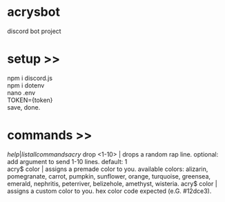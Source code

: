 # acrysbot
discord bot project

# setup >>

npm i discord.js  
npm i dotenv  
nano .env  
TOKEN={token}  
save, done.  

# commands >>
$help | list all commands  
acry$ drop <1-10> | drops a random rap line. optional: add argument to send 1-10 lines. default: 1  
acry$ color <color> | assigns a premade color to you. available colors: alizarin, pomegranate, carrot, pumpkin, sunflower, orange, turquoise, greensea, emerald, nephritis, peterriver, belizehole, amethyst, wisteria.
acry$ color <hex> | assigns a custom color to you. hex color code expected (e.G. #12dce3).  

